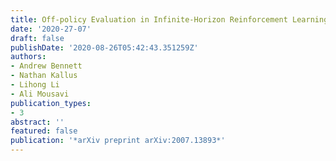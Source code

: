 ```yaml
---
title: Off-policy Evaluation in Infinite-Horizon Reinforcement Learning with Latent Confounders
date: '2020-27-07'
draft: false
publishDate: '2020-08-26T05:42:43.351259Z'
authors:
- Andrew Bennett
- Nathan Kallus
- Lihong Li
- Ali Mousavi
publication_types:
- 3
abstract: ''
featured: false
publication: '*arXiv preprint arXiv:2007.13893*'
---
```

